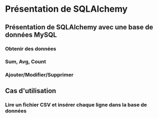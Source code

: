 # Présentation de SQLAlchemy

## Présentation de SQLAlchemy avec une base de données MySQL

### Obtenir des données

### Sum, Avg, Count

### Ajouter/Modifier/Supprimer

## Cas d'utilisation

### Lire un fichier CSV et insérer chaque ligne dans la base de données